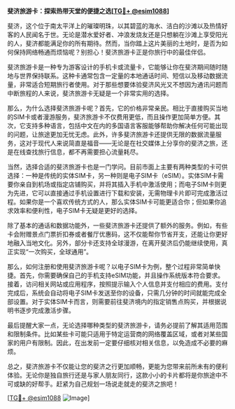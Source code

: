 **斐济旅游卡：探索热带天堂的便捷之选[[TG💪+ @esim1088](https://t.me/s/esim1088)]**

斐济，这个位于南太平洋上的璀璨明珠，以其碧蓝的海水、洁白的沙滩以及热情好客的人民闻名于世。无论是潜水爱好者、冲浪发烧友还是只想躺在沙滩上享受阳光的人，斐济都能满足你的所有期待。然而，当你踏上这片美丽的土地时，是否为如何保持网络畅通而烦恼呢？别担心！斐济旅游卡正是你旅行中的最佳伴侣。

斐济旅游卡是一种专为游客设计的手机卡或流量卡，它能够让你在斐济期间随时随地与世界保持联系。这种卡通常包含一定量的本地通话时间、短信以及移动数据流量，非常适合短期旅行者使用。对于那些想要体验斐济风光又不想因为通讯问题而中断旅程的人来说，斐济旅游卡无疑是一个非常实用的选择。

那么，为什么选择斐济旅游卡呢？首先，它的价格非常亲民。相比于直接购买当地的SIM卡或者漫游服务，斐济旅游卡不仅费用更低，而且操作更加简单方便。其次，它支持多种语言，包括中文在内的多国语言客服能够帮助你解决任何可能出现的问题，让旅途更加无忧无虑。此外，许多斐济旅游卡还提供无限的数据流量服务，这对于现代人来说简直是福音——无论是在社交媒体上分享你的斐济之旅，还是在线查找旅行信息，都不再需要担心流量耗尽。

当然，选择合适的斐济旅游卡也是一门学问。目前市面上主要有两种类型的卡可供选择：一种是传统的实体SIM卡，另一种则是电子SIM卡（eSIM）。实体SIM卡需要你亲自到机场或指定店铺购买，并将其插入手机中激活使用；而电子SIM卡则更为先进，它可以直接通过手机设置进行下载和安装，无需物理卡片即可完成激活过程。如果你是一个喜欢传统方式的人，那么实体SIM卡可能更适合你；但如果你追求效率和便利性，电子SIM卡无疑是更好的选择。

除了基本的通话和数据功能外，一些斐济旅游卡还提供了额外的服务。例如，有些卡会附赠景点门票折扣券或者餐厅优惠码，这不仅能帮你节省开支，还能让你更好地融入当地文化。另外，部分卡还支持全球漫游，在离开斐济后仍能继续使用，真正实现“一次购买，全球通用”。

那么，如何注册和使用斐济旅游卡呢？以电子SIM卡为例，整个过程非常简单快捷。首先，你需要确保自己的手机支持eSIM功能，并且操作系统版本符合要求。接着，访问相关网站或应用程序，按照提示输入个人信息并支付相应的费用。支付完成后，系统会自动将电子SIM卡发送至你的设备，只需几分钟的时间就能完成全部设置。对于实体SIM卡而言，则需要前往斐济境内的指定销售点购买，并根据说明书逐步完成激活步骤。

最后提醒大家一点，无论选择哪种类型的斐济旅游卡，请务必提前了解其适用范围和限制条件。比如某些卡可能只适用于特定运营商的网络覆盖区域，或者对某些国家的用户有限制。因此，在出发前一定要仔细核对相关信息，以免造成不必要的麻烦。

总之，斐济旅游卡不仅能让您的斐济之行更加顺畅，更能为您带来前所未有的便利体验。无论你是独自旅行还是与家人朋友同行，这款小小的卡片都将是你旅途中不可或缺的好帮手。赶紧为自己规划一场说走就走的斐济之旅吧！

[[TG💪+ @esim1088](https://t.me/s/esim1088) ![Image](https://i.postimg.cc/4NQfJmqS/Snipaste-2025-05-13-00-14-12.png)]